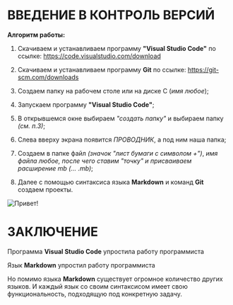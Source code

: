 # ВВЕДЕНИЕ В КОНТРОЛЬ ВЕРСИЙ

**Алгоритм работы:**

1. Скачиваем и устанавливаем программу **"Visual Studio Code"** по ссылке:
https://code.visualstudio.com/download

2. Скачиваем и устанавливаем программу **Git** по ссылке: 
https://git-scm.com/downloads

3. Создаем папку на рабочем столе или на диске С (*имя любое*);

4. Запускаем программу **"Visual Studio Code"**;

5. В открывшемся окне выбираем *"создать папку"* и выбираем папку *(см. п.3)*;

6. Слева вверху экрана появится *ПРОВОДНИК*, а под ним наша папка;

7. Создаем в папке файл *(значок "лист бумаги с символом +")*,
*имя файла любое, после чего ставим "точку" и присваиваем расширение mb (... .mb)*;

8. Далее с помощью синтаксиса языка **Markdown** и команд **Git** создаем проекты.

![Привет!](1.jpeg)

# ЗАКЛЮЧЕНИЕ

Программа **Visual Studio Code** упростила работу программиста

Язык **Markdown** упростил работу программиста

Но помимо языка **Markdown** существует огромное количество других языков.
И каждый язык со своим синтаксисом имеет свою функциональность, подходящую под конкретную задачу.